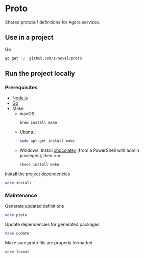 # Proto

Shared protobuf definitions for Agora services.

## Use in a project

Go
```bash
go get -u  github.com/a-novel/proto
```

## Run the project locally

### Prerequisites

- [Node.js](https://nodejs.org/en)
- [Go](https://go.dev/doc/install)
- Make
  - macOS:
    ```bash
    brew install make
    ```
  - Ubuntu:
    ```bash
    sudo apt-get install make
    ```
  - Windows: Install [chocolatey](https://chocolatey.org/install) (from a PowerShell with admin privileges), then run:
    ```bash
    choco install make
    ```

Install the project dependencies

```bash
make install
```

### Maintenance

Generate updated definitions

```bash
make proto
```

Update dependencies for generated packages

```bash
make update
```

Make sure proto file are properly formatted

```bash
make format
```
